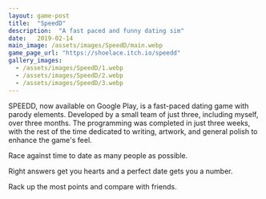 ```yaml
---
layout: game-post
title:  "SpeedD"
description:  "A fast paced and funny dating sim"
date:   2019-02-14
main_image: /assets/images/SpeedD/main.webp
game_page_url: "https://shoelace.itch.io/speedd"
gallery_images:
  - /assets/images/SpeedD/1.webp
  - /assets/images/SpeedD/2.webp
  - /assets/images/SpeedD/3.webp
---
```


SPEEDD, now available on Google Play, is a fast-paced dating game with parody elements. Developed by a small team of just three, including myself, over three months. The programming was completed in just three weeks, with the rest of the time dedicated to writing, artwork, and general polish to enhance the game's feel.

Race against time to date as many people as possible.

Right answers get you hearts and a perfect date gets you a number.

Rack up the most points and compare with friends.
